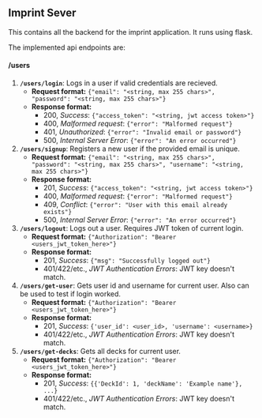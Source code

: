 ## Imprint Sever

This contains all the backend for the imprint application. It runs using flask.

The implemented api endpoints are:

#### /users

1. **`/users/login`**: Logs in a user if valid credentials are recieved.
    - **Request format:** `{"email": "<string, max 255 chars>", "password": "<string, max 255 chars>"}`
    - **Response format:**
        - 200, _Success_: `{"access_token": "<string, jwt access token>"}`
        - 400, _Malformed request_: `{"error": "Malformed request"}`
        - 401, _Unauthorized_: `{"error": "Invalid email or password"}`
        - 500, _Internal Server Error_: `{"error": "An error occurred"}`
2. **`/users/signup`**: Registers a new user if the provided email is unique.
    - **Request format:** `{"email": "<string, max 255 chars>", "password": "<string, max 255 chars>", "username": "<string, max 255 chars>"}`
    - **Response format:**
        - 201, _Success_: `{"access_token": "<string, jwt access token>"}`
        - 400, _Malformed request_: `{"error": "Malformed request"}`
        - 409, _Conflict_: `{"error": "User with this email already exists"}`
        - 500, _Internal Server Error_: `{"error": "An error occurred"}`
3. **`/users/logout`**: Logs out a user. Requires JWT token of current login.
    - **Request format:** `{"Authorization": "Bearer <users_jwt_token_here>"}`
    - **Response format:**
        - 201, _Success_: `{"msg": "Successfully logged out"}`
        - 401/422/etc., _JWT Authentication Errors_: JWT key doesn't match.
4. **`/users/get-user`**: Gets user id and username for current user. Also can be used to test if login worked.
    - **Request format:** `{"Authorization": "Bearer <users_jwt_token_here>"}`
    - **Response format:**
        - 201, _Success_: `{'user_id': <user_id>, 'username': <username>}`
        - 401/422/etc., _JWT Authentication Errors_: JWT key doesn't match.
5. **`/users/get-decks`**: Gets all decks for current user.
    - **Request format:** `{"Authorization": "Bearer <users_jwt_token_here>"}`
    - **Response format:**
        - 201, _Success_: `{{'DeckId': 1, 'deckName': 'Example name'}, ...}`
        - 401/422/etc., _JWT Authentication Errors_: JWT key doesn't match.